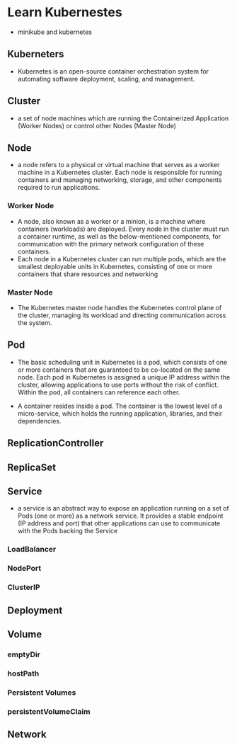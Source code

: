 # Learn Kubernestes
- minikube and kubernetes

## Kuberneters
- Kubernetes is an open-source container orchestration system for automating software deployment, scaling, and management.

## Cluster
- a set of node machines which are running the Containerized Application (Worker Nodes) or control other Nodes (Master Node)

## Node
- a node refers to a physical or virtual machine that serves as a worker machine in a Kubernetes cluster. Each node is responsible for running containers and managing networking, storage, and other components required to run applications.

### Worker Node
- A node, also known as a worker or a minion, is a machine where containers (workloads) are deployed. Every node in the cluster must run a container runtime, as well as the below-mentioned components, for communication with the primary network configuration of these containers.
- Each node in a Kubernetes cluster can run multiple pods, which are the smallest deployable units in Kubernetes, consisting of one or more containers that share resources and networking

### Master Node
- The Kubernetes master node handles the Kubernetes control plane of the cluster, managing its workload and directing communication across the system.

## Pod
- The basic scheduling unit in Kubernetes is a pod, which consists of one or more containers that are guaranteed to be co-located on the same node. Each pod in Kubernetes is assigned a unique IP address within the cluster, allowing applications to use ports without the risk of conflict. Within the pod, all containers can reference each other.

- A container resides inside a pod. The container is the lowest level of a micro-service, which holds the running application, libraries, and their dependencies.

## ReplicationController

## ReplicaSet

## Service
- a service is an abstract way to expose an application running on a set of Pods (one or more) as a network service. It provides a stable endpoint (IP address and port) that other applications can use to communicate with the Pods backing the Service

### LoadBalancer

### NodePort

### ClusterIP

## Deployment

## Volume

### emptyDir

### hostPath

### Persistent Volumes

### persistentVolumeClaim

## Network